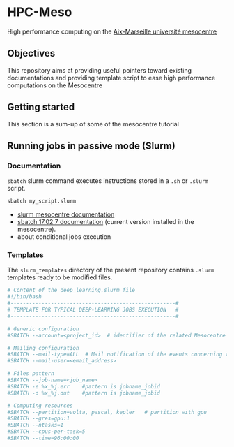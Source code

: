# HPC-Meso
High performance computing on the [Aix-Marseille université mesocentre](https://mesocentre.univ-amu.fr/)
## Objectives
This repository aims at providing useful pointers toward existing documentations and 
providing template script to ease high performance computations on the Mesocentre
## Getting started
This section is a sum-up of some of the mesocentre tutorial

## Running jobs in passive mode (Slurm)
### Documentation
`sbatch` slurm command executes instructions stored in a ``.sh`` or ``.slurm`` script. 
```bash
sbatch my_script.slurm
```
+ [slurm mesocentre documentation](https://mesocentre.univ-amu.fr/slurm/)
+ [sbatch 17.02.7 documentation](https://slurm.schedmd.com/archive/slurm-17.02.07/sbatch.html) (current version installed in the mesocentre).
+ about conditional jobs execution
### Templates


The 
``slurm_templates`` 
directory of the present repository contains ``.slurm`` templates ready to be modified 
files. 
```bash
# Content of the deep_learning.slurm file
#!/bin/bash
#-----------------------------------------------------#
# TEMPLATE FOR TYPICAL DEEP-LEARNING JOBS EXECUTION   #
#-----------------------------------------------------#

# Generic configuration
#SBATCH --account=<project_id>  # identifier of the related Mesocentre Project

# Mailing configuration
#SBATCH --mail-type=ALL  # Mail notification of the events concerning the job : start time, end time,…
#SBATCH --mail-user=<email_address>

# Files pattern
#SBATCH --job-name=<job_name>
#SBATCH -e %x_%j.err    #pattern is jobname_jobid
#SBATCH -o %x_%j.out    #pattern is jobname_jobid

# Computing resources
#SBATCH --partition=volta, pascal, kepler   # partition with gpu
#SBATCH --gres=gpu:1
#SBATCH --ntasks=1
#SBATCH --cpus-per-task=5
#SBATCH --time=96:00:00
```


